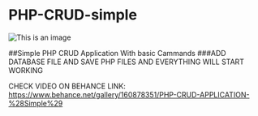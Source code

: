 # PHP-CRUD-simple
![This is an image](https://media.licdn.com/dms/image/C4D22AQGDw5IBe4EyOA/feedshare-shrink_800/0/1673320756031?e=1676505600&v=beta&t=pqciBduWgSkiaJwL8ZVGfKh9EIFBdsZVKUc2uBKNRps)

##Simple PHP CRUD Application With basic Cammands
###ADD DATABASE FILE AND SAVE PHP FILES AND EVERYTHING WILL START WORKING

CHECK VIDEO ON BEHANCE LINK: https://www.behance.net/gallery/160878351/PHP-CRUD-APPLICATION-%28Simple%29
